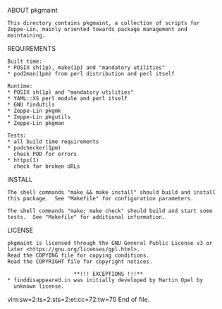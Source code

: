 ABOUT pkgmaint

    This directory contains pkgmaint, a collection of scripts for
    Zeppe-Lin, mainly oriented towards package management and
    maintaining.


REQUIREMENTS

    Built time:
    * POSIX sh(1p), make(1p) and "mandatory utilities"
    * pod2man(1pm) from perl distribution and perl itself

    Runtime:
    * POSIX sh(1p) and "mandatory utilities"
    * YAML::XS perl module and perl itself
    * GNU findutils
    * Zeppe-Lin pkgmk
    * Zeppe-Lin pkgutils
    * Zeppe-Lin pkgman

    Tests:
    * all build time requirements
    * podchecker(1pm)
      check POD for errors
    * httpx(1)
      check for broken URLs


INSTALL

    The shell commands "make && make install" should build and install
    this package.  See "Makefile" for configuration parameters.

    The shell commands "make; make check" should build and start some
    tests.  See "Makefile" for additional information.


LICENSE

    pkgmaint is licensed through the GNU General Public License v3 or
    later <https://gnu.org/licenses/gpl.html>.
    Read the COPYING file for copying conditions.
    Read the COPYRIGHT file for copyright notices.

                         **!!! EXCEPTIONS !!!**
    * finddisappeared.in was initially developed by Martin Opel by
      unknown license.


vim:sw=2:ts=2:sts=2:et:cc=72:tw=70
End of file.
